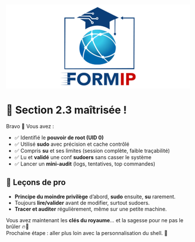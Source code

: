 ![Formip](../assets/formip_logo_padded.png)

# 🎉 Section 2.3 maîtrisée !

Bravo 👏 Vous avez :
- ✅ Identifié le **pouvoir de root (UID 0)**
- ✅ Utilisé **sudo** avec précision et cache contrôlé
- ✅ Compris **su** et ses limites (session complète, faible traçabilité)
- ✅ Lu et **validé** une conf **sudoers** sans casser le système
- ✅ Lancer un **mini-audit** (logs, tentatives, top commandes)

## 🧠 Leçons de pro
- **Principe du moindre privilège** d’abord, **sudo** ensuite, **su** rarement.
- Toujours **lire/valider** avant de modifier, surtout sudoers.
- **Tracer et auditer** régulièrement, même sur une petite machine.

Vous avez maintenant les **clés du royaume**… et la sagesse pour ne pas le brûler 🔥👑  
Prochaine étape : aller plus loin avec la personnalisation du shell. 🚀